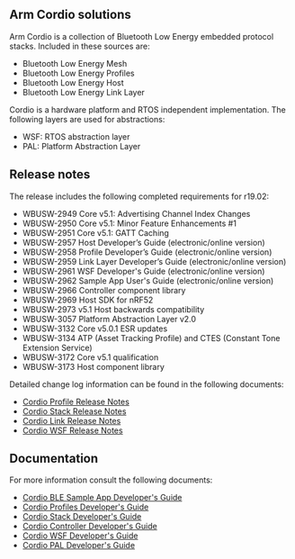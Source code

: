 ## Arm Cordio solutions

Arm Cordio is a collection of Bluetooth Low Energy embedded protocol stacks. Included in these
sources are:

* Bluetooth Low Energy Mesh
* Bluetooth Low Energy Profiles
* Bluetooth Low Energy Host
* Bluetooth Low Energy Link Layer

Cordio is a hardware platform and RTOS independent implementation. The following layers are used
for abstractions:

* WSF: RTOS abstraction layer
* PAL: Platform Abstraction Layer


## Release notes

The release includes the following completed requirements for r19.02:

* WBUSW-2949  Core v5.1: Advertising Channel Index Changes
* WBUSW-2950  Core v5.1: Minor Feature Enhancements #1
* WBUSW-2951  Core v5.1: GATT Caching
* WBUSW-2957  Host Developer’s Guide (electronic/online version)
* WBUSW-2958  Profile Developer’s Guide (electronic/online version)
* WBUSW-2959  Link Layer Developer’s Guide (electronic/online version)
* WBUSW-2961  WSF Developer's Guide (electronic/online version)
* WBUSW-2962  Sample App User's Guide (electronic/online version)
* WBUSW-2966  Controller component library
* WBUSW-2969  Host SDK for nRF52
* WBUSW-2973  v5.1 Host backwards compatibility
* WBUSW-3057  Platform Abstraction Layer v2.0
* WBUSW-3132  Core v5.0.1 ESR updates
* WBUSW-3134  ATP (Asset Tracking Profile) and CTES (Constant Tone Extension Service)
* WBUSW-3172  Core v5.1 qualification
* WBUSW-3173  Host component library

Detailed change log information can be found in the following documents:

* [Cordio Profile Release Notes](ble-profiles/cordio_profile_readme.md)
* [Cordio Stack Release Notes](ble-host/cordio_stack_readme.md)
* [Cordio Link Release Notes](controller/cordio_link_readme.md)
* [Cordio WSF Release Notes](wsf/wsf_readme.md)


## Documentation

For more information consult the following documents:

* [Cordio BLE Sample App Developer's Guide](https://os.mbed.com/docs/mbed-cordio/latest/sample-apps/index.html)
* [Cordio Profiles Developer's Guide](https://os.mbed.com/docs/mbed-cordio/latest/profiles/index.html)
* [Cordio Stack Developer's Guide](https://os.mbed.com/docs/mbed-cordio/latest/stack/index.html)
* [Cordio Controller Developer's Guide](https://os.mbed.com/docs/mbed-cordio/latest/controller/index.html)
* [Cordio WSF Developer's Guide](https://os.mbed.com/docs/mbed-cordio/latest/wsf/index.html)
* [Cordio PAL Developer's Guide](https://os.mbed.com/docs/mbed-cordio/latest/porting-pal/index.html)
